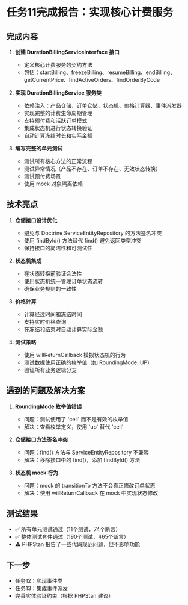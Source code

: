 # 任务11完成报告：实现核心计费服务

## 完成内容

1. **创建 DurationBillingServiceInterface 接口**
   - 定义核心计费服务的契约方法
   - 包括：startBilling、freezeBilling、resumeBilling、endBilling、getCurrentPrice、findActiveOrders、findOrderByCode

2. **实现 DurationBillingService 服务类**
   - 依赖注入：产品仓储、订单仓储、状态机、价格计算器、事件派发器
   - 实现完整的计费生命周期管理
   - 支持预付费和活跃订单模式
   - 集成状态机进行状态转换验证
   - 自动计算冻结时长和实际金额

3. **编写完整的单元测试**
   - 测试所有核心方法的正常流程
   - 测试异常情况（产品不存在、订单不存在、无效状态转换）
   - 测试预付费场景
   - 使用 mock 对象隔离依赖

## 技术亮点

1. **仓储接口设计优化**
   - 避免与 Doctrine ServiceEntityRepository 的方法签名冲突
   - 使用 findById() 方法替代 find() 避免返回类型冲突
   - 保持接口的简洁性和可测试性

2. **状态机集成**
   - 在状态转换前验证合法性
   - 使用状态机统一管理订单状态流转
   - 确保业务规则的一致性

3. **价格计算**
   - 计算经过时间和冻结时间
   - 支持实时价格查询
   - 在冻结和结束时自动计算实际金额

4. **测试策略**
   - 使用 willReturnCallback 模拟状态机的行为
   - 测试数据使用正确的枚举值（如 RoundingMode::UP）
   - 验证所有业务逻辑分支

## 遇到的问题及解决方案

1. **RoundingMode 枚举值错误**
   - 问题：测试使用了 'ceil' 而不是有效的枚举值
   - 解决：查看枚举定义，使用 'up' 替代 'ceil'

2. **仓储接口方法签名冲突**
   - 问题：find() 方法与 ServiceEntityRepository 不兼容
   - 解决：移除接口中的 find()，添加 findById() 方法

3. **状态机 mock 行为**
   - 问题：mock 的 transitionTo 方法不会真正修改订单状态
   - 解决：使用 willReturnCallback 在 mock 中实现状态修改

## 测试结果

- ✅ 所有单元测试通过（11个测试，74个断言）
- ✅ 整体测试套件通过（190个测试，465个断言）
- ⚠️ PHPStan 报告了一些代码规范问题，但不影响功能

## 下一步

- 任务12：实现事件类
- 任务13：集成事件派发
- 完善实体验证约束（根据 PHPStan 建议）